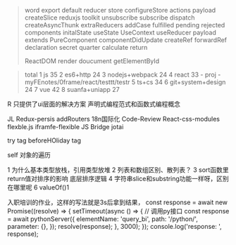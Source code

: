 > word
export default reducer store configureStore actions payload
createSlice reduxjs toolkit unsubscribe subscribe dispatch
createAsyncThunk extraReducers addCase fulfilled pending rejected
components initalState useState UseContext useReducer payload
extends PureComponent componentDidUpdate createRef forwardRef
declaration secret quarter calculate
return  <div> </div> ReactDOM render
doucument getElementById

> total
1 js 35
2 es6+http 24
3 nodejs+webpack 24
4 react 33 - proj - myFEnotes/0frame/react/testtt/testr
5 ts+cs 34
6 git+system+design 24
7 vue 42
8 suanfa+uniapp 27



R
只提供了ui层面的解决方案
声明式编程范式和函数式编程概念


JL
Redux-persis
addRouters
18n国际化
Code-Review
React-css-modules
flexble.js
iframfe-flexible
JS Bridge
jotai


try tag
beforeHOliday tag


self
对象的遍历

1
为什么基本类型放栈，引用类型放堆
2
列表和数组区别、散列表？
3
sort函数里 return值对排序的影响 底层排序逻辑
4
字符串slice和substring功能一样呀，区别在哪里呢
6
valueOf()1

入职培训的作业，这样的写法就是3s后拿到结果，
  const response = await new Promise((resolve) => {
    setTimeout(async () => {
      // 调用py接口
      const response = await pythonServer({
        elementName: 'query_bi',
        path: '/python/',
        parameter: {},
      });
      resolve(response);
    }, 3000);
  });
    console.log('response: ', response);
